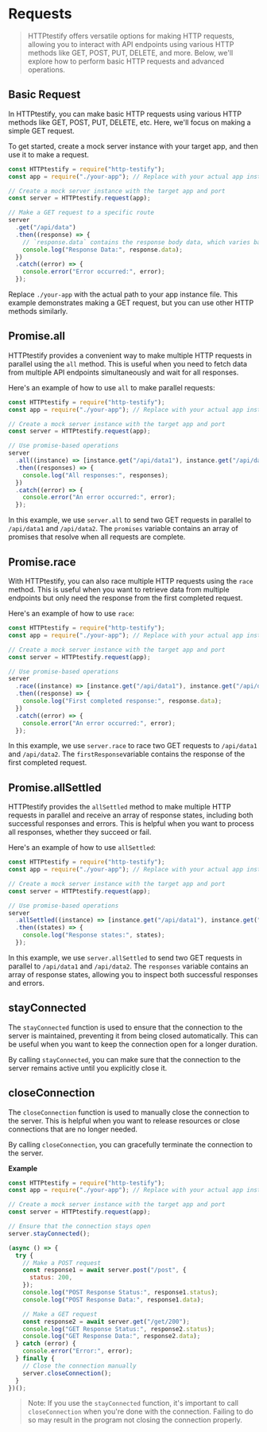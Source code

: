 # Requests

> HTTPtestify offers versatile options for making HTTP requests, allowing you to interact with API endpoints using various HTTP methods like GET, POST, PUT, DELETE, and more. Below, we'll explore how to perform basic HTTP requests and advanced operations.

## Basic Request

In HTTPtestify, you can make basic HTTP requests using various HTTP methods like GET, POST, PUT, DELETE, etc. Here, we'll focus on making a simple GET request.

To get started, create a mock server instance with your target app, and then use it to make a request.

```javascript
const HTTPtestify = require("http-testify");
const app = require("./your-app"); // Replace with your actual app instance

// Create a mock server instance with the target app and port
const server = HTTPtestify.request(app);

// Make a GET request to a specific route
server
  .get("/api/data")
  .then((response) => {
    // `response.data` contains the response body data, which varies based on the server's response content.
    console.log("Response Data:", response.data);
  })
  .catch((error) => {
    console.error("Error occurred:", error);
  });
```

Replace `./your-app` with the actual path to your app instance file. This example demonstrates making a GET request, but you can use other HTTP methods similarly.

## Promise.all

HTTPtestify provides a convenient way to make multiple HTTP requests in parallel using the `all` method. This is useful when you need to fetch data from multiple API endpoints simultaneously and wait for all responses.

Here's an example of how to use `all` to make parallel requests:

```javascript
const HTTPtestify = require("http-testify");
const app = require("./your-app"); // Replace with your actual app instance

// Create a mock server instance with the target app and port
const server = HTTPtestify.request(app);

// Use promise-based operations
server
  .all((instance) => [instance.get("/api/data1"), instance.get("/api/data2")])
  .then((responses) => {
    console.log("All responses:", responses);
  })
  .catch((error) => {
    console.error("An error occurred:", error);
  });
```

In this example, we use `server.all` to send two GET requests in parallel to `/api/data1` and `/api/data2`. The `promises` variable contains an array of promises that resolve when all requests are complete.

## Promise.race

With HTTPtestify, you can also race multiple HTTP requests using the `race` method. This is useful when you want to retrieve data from multiple endpoints but only need the response from the first completed request.

Here's an example of how to use `race`:

```javascript
const HTTPtestify = require("http-testify");
const app = require("./your-app"); // Replace with your actual app instance

// Create a mock server instance with the target app and port
const server = HTTPtestify.request(app);

// Use promise-based operations
server
  .race((instance) => [instance.get("/api/data1"), instance.get("/api/data2")])
  .then((response) => {
    console.log("First completed response:", response.data);
  })
  .catch((error) => {
    console.error("An error occurred:", error);
  });
```

In this example, we use `server.race` to race two GET requests to `/api/data1` and `/api/data2`. The `firstResponse`variable contains the response of the first completed request.

## Promise.allSettled

HTTPtestify provides the `allSettled` method to make multiple HTTP requests in parallel and receive an array of response states, including both successful responses and errors. This is helpful when you want to process all responses, whether they succeed or fail.

Here's an example of how to use `allSettled`:

```javascript
const HTTPtestify = require("http-testify");
const app = require("./your-app"); // Replace with your actual app instance

// Create a mock server instance with the target app and port
const server = HTTPtestify.request(app);

// Use promise-based operations
server
  .allSettled((instance) => [instance.get("/api/data1"), instance.get("/api/data2")])
  .then((states) => {
    console.log("Response states:", states);
  });
```

In this example, we use `server.allSettled` to send two GET requests in parallel to `/api/data1` and `/api/data2`. The `responses` variable contains an array of response states, allowing you to inspect both successful responses and errors.

## stayConnected

The `stayConnected` function is used to ensure that the connection to the server is maintained, preventing it from being closed automatically. This can be useful when you want to keep the connection open for a longer duration.

By calling `stayConnected`, you can make sure that the connection to the server remains active until you explicitly close it.

## closeConnection

The `closeConnection` function is used to manually close the connection to the server. This is helpful when you want to release resources or close connections that are no longer needed.

By calling `closeConnection`, you can gracefully terminate the connection to the server.

**Example**

```javascript
const HTTPtestify = require("http-testify");
const app = require("./your-app"); // Replace with your actual app instance

// Create a mock server instance with the target app and port
const server = HTTPtestify.request(app);

// Ensure that the connection stays open
server.stayConnected();

(async () => {
  try {
    // Make a POST request
    const response1 = await server.post("/post", {
      status: 200,
    });
    console.log("POST Response Status:", response1.status);
    console.log("POST Response Data:", response1.data);

    // Make a GET request
    const response2 = await server.get("/get/200");
    console.log("GET Response Status:", response2.status);
    console.log("GET Response Data:", response2.data);
  } catch (error) {
    console.error("Error:", error);
  } finally {
    // Close the connection manually
    server.closeConnection();
  }
})();
```

> Note: If you use the `stayConnected` function, it's important to call `closeConnection` when you're done with the connection. Failing to do so may result in the program not closing the connection properly.
